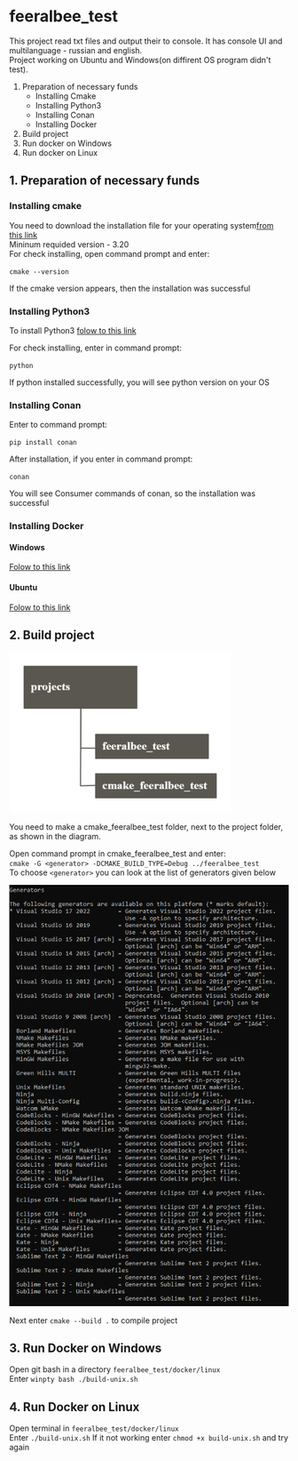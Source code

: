 # feeralbee_test

This project read txt files and output their to console. It has console UI and multilanguage - russian and english.  
Project working on Ubuntu and Windows(on diffirent OS program didn't test).

1. Preparation of necessary funds
    + Installing Cmake
    + Installing Python3
    + Installing Conan
    + Installing Docker
2. Build project
3. Run docker on Windows
4. Run docker on Linux

## 1. Preparation of necessary funds

### Installing cmake

You need to download the installation file for your operating system[from this link](https://cmake.org/download/ "Link to the official website")  
Mininum requided version - 3.20  
For check installing, open command prompt and enter:

`cmake --version`  

If the cmake version appears, then the installation was successful  

### Installing Python3

To install Python3 [folow to this link](https://www.python.org/downloads/ "Install Python3")  

For check installing, enter in command prompt:

`python`  

If python installed successfully, you will see python version on your OS  

### Installing Conan

Enter to command prompt:  

`pip install conan`  

After installation, if you enter in command prompt:  

`conan`  

You will see Consumer commands of conan, so the installation was successful  

### Installing Docker

#### Windows

[Folow to this link](https://docs.docker.com/desktop/windows/install/ "Install Docker on Windows")  

#### Ubuntu

[Folow to this link](https://docs.docker.com/engine/install/ubuntu/ "Install Docker on Ubuntu")  

## 2. Build project

!["cmake_project"](readme_pictures/build_cmake.png)  

You need to make a cmake_feeralbee_test folder, next to the project folder, as shown in the diagram.  

Open command prompt in cmake_feeralbee_test and enter:  
`cmake -G <generator> -DCMAKE_BUILD_TYPE=Debug ../feeralbee_test`  
To choose `<generator>` you can look at the list of generators given below  

!["generator list"](readme_pictures/generator_list.png)  

Next enter `cmake --build .` to  compile project  

## 3. Run Docker on Windows

Open git bash in a directory `feeralbee_test/docker/linux`  
Enter `winpty bash ./build-unix.sh`

## 4. Run Docker on Linux

Open terminal in `feeralbee_test/docker/linux`  
Enter `./build-unix.sh`
If it not working enter `chmod +x build-unix.sh` and try again
